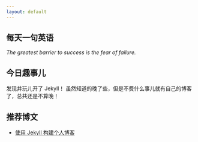 ```yaml
---
layout: default
---
```


## 每天一句英语
*The greatest barrier to success is the fear of failure.*

## 今日趣事儿
发现并玩儿开了 Jekyll！
虽然知道的晚了些，但是不费什么事儿就有自己的博客了，总共还是不算晚！

## 推荐博文
  * [使用 Jekyll 构建个人博客](/funny/build-blog-by-jekyll)

